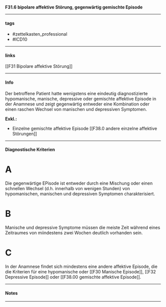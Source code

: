 __F31.6 bipolare affektive Störung, gegenwärtig gemischte Episode__

___________________________________________
#### tags

- #zettelkasten_professional
- #ICD10 
___________________________________________
#### links

[[F31 Bipolare affektive Störung]]

___________________________________________
#### Info
Der betroffene Patient hatte wenigstens eine eindeutig diagnostizierte hypomanische, manische, depressive oder gemischte affektive Episode in der Anamnese und zeigt gegenwärtig entweder eine Kombination oder einen raschen Wechsel von manischen und depressiven Symptomen.

__Exkl.:__
- Einzelne gemischte affektive Episode [[F38.0 andere einzelne affektive Störungen]]
___________________________________________
#### Diagnostische Kriterien

# A
Die gegenwärtige EPisode ist entweder durch eine Mischung oder einen schnellen Wechsel (d.h. innerhalb von wenigen Stunden) von hypomanischen, manischen und depressiven Symptomen charakterisiert.

# B
Manische und depressive Symptome müssen die meiste Zeit während eines Zeitraumes von miindestens zwei Wochen deutlich vorhanden sein.

# C
In der Anamnese findet sich mindestens eine andere affektive Episode, die die Kriterien für eine hypomanische oder [[F30 Manische Episode]], [[F32 Depressive Episode]] oder [[F38.00 gemischte affektive Episode]].
___________________________________________
#### Notes

___________________________________________


